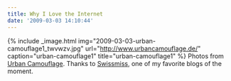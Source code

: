 ```yaml
---
title: Why I Love the Internet
date: '2009-03-03 14:10:44'
---
```



{% include _image.html img="2009-03-03-urban-camouflage1_twvwzv.jpg" url="http://www.urbancamouflage.de/" caption="urban-camouflage1" title="urban-camouflage1"  %}
Photos from [Urban Camouflage](http://www.urbancamouflage.de/). Thanks to [Swissmiss](http://www.swiss-miss.com/2009/03/urban-camouflage.html), one of my favorite blogs of the moment.

